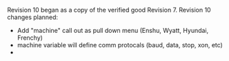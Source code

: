 Revision 10 began as a copy of the verified good Revision 7.
Revision 10 changes planned:
  - Add "machine" call out as pull down menu (Enshu, Wyatt, Hyundai, Frenchy)
  - machine variable will define comm protocals (baud, data, stop, xon, etc)
  - 



